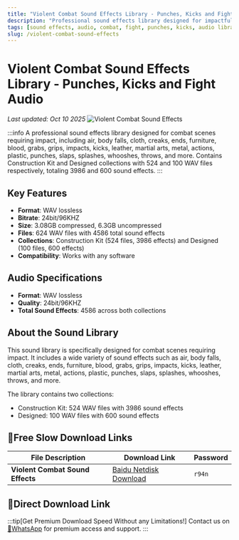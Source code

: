 ```yaml
---
title: "Violent Combat Sound Effects Library - Punches, Kicks and Fight Audio"
description: "Professional sound effects library designed for impactful combat scenes. Includes 624 WAV files with 4586 sound effects across two collections: Construction Kit and Designed."
tags: [sound effects, audio, combat, fight, punches, kicks, audio library, wav, 3d animation]
slug: /violent-combat-sound-effects
---
```

<!--Above is frontmatter Part-generate depend on content meet Google Seo, you need to balance automation efficiency with Google's core ranking factors—especially E-E-A-T (Experience, Expertise, Authoritativeness, Trustworthiness) -->

<!--First Part-This is Title -->
# Violent Combat Sound Effects Library - Punches, Kicks and Fight Audio
*Last updated: Oct 10 2025*
![Violent Combat Sound Effects](https://www.gfxcamp.com/wp-content/uploads/2025/10/Violent-Combat.jpg)

<!--Second Part-This is First Banner -->

:::info
A professional sound effects library designed for combat scenes requiring impact, including air, body falls, cloth, creaks, ends, furniture, blood, grabs, grips, impacts, kicks, leather, martial arts, metal, actions, plastic, punches, slaps, splashes, whooshes, throws, and more. Contains Construction Kit and Designed collections with 524 and 100 WAV files respectively, totaling 3986 and 600 sound effects.
:::

## Key Features

- **Format**: WAV lossless
- **Bitrate**: 24bit/96KHZ
- **Size**: 3.08GB compressed, 6.3GB uncompressed
- **Files**: 624 WAV files with 4586 total sound effects
- **Collections**: Construction Kit (524 files, 3986 effects) and Designed (100 files, 600 effects)
- **Compatibility**: Works with any software

## Audio Specifications

- **Format**: WAV lossless
- **Quality**: 24bit/96KHZ
- **Total Sound Effects**: 4586 across both collections


## About the Sound Library

This sound library is specifically designed for combat scenes requiring impact. It includes a wide variety of sound effects such as air, body falls, cloth, creaks, ends, furniture, blood, grabs, grips, impacts, kicks, leather, martial arts, metal, actions, plastic, punches, slaps, splashes, whooshes, throws, and more.

The library contains two collections:
- Construction Kit: 524 WAV files with 3986 sound effects
- Designed: 100 WAV files with 600 sound effects
## 🐌Free Slow Download Links

| File Description | Download Link | Password |
| ---------------- | ------------- | -------- |
| **Violent Combat Sound Effects** | [Baidu Netdisk Download](https://pan.baidu.com/s/1fTHvYrNZVlPmyNVr4jMOrQ?pwd=r94n) | `r94n` |

## 🚀Direct Download Link
:::tip[Get Premium Download Speed Without any Limitations!]
Contact us on [💬WhatsApp](https://wa.me/+8613237610083) for premium  access and support.
:::